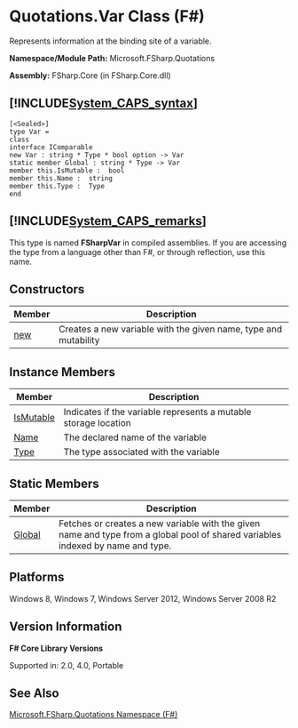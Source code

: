 # Quotations.Var Class (F#)

Represents information at the binding site of a variable.

**Namespace/Module Path:** Microsoft.FSharp.Quotations

**Assembly:** FSharp.Core (in FSharp.Core.dll)


## [!INCLUDE[System_CAPS_syntax](//System/Token/System_CAPS_syntax_md.md)]

```
[<Sealed>]
type Var =
class
interface IComparable
new Var : string * Type * bool option -> Var
static member Global : string * Type -> Var
member this.IsMutable :  bool
member this.Name :  string
member this.Type :  Type
end
```

## [!INCLUDE[System_CAPS_remarks](//System/Token/System_CAPS_remarks_md.md)]
This type is named **FSharpVar** in compiled assemblies. If you are accessing the type from a language other than F#, or through reflection, use this name.


## Constructors


|Member|Description|
|------|-----------|
|[new](http://msdn.microsoft.com/en-us/library/15bacd28-8c79-42e2-b630-6ed7e594ef04)|Creates a new variable with the given name, type and mutability|

## Instance Members


|Member|Description|
|------|-----------|
|[IsMutable](http://msdn.microsoft.com/en-us/library/cfb14a06-c27d-4fa4-bce2-66d3115e02af)|Indicates if the variable represents a mutable storage location|
|[Name](http://msdn.microsoft.com/en-us/library/d015c23a-36ba-4006-843f-137d9f78f4c8)|The declared name of the variable|
|[Type](http://msdn.microsoft.com/en-us/library/aa5d5836-fdba-4942-acb8-bf7cbd7a18c3)|The type associated with the variable|

## Static Members


|Member|Description|
|------|-----------|
|[Global](http://msdn.microsoft.com/en-us/library/2c46e73b-199e-42b2-aeca-8bd363cee8ef)|Fetches or creates a new variable with the given name and type from a global pool of shared variables indexed by name and type.|

## Platforms
Windows 8, Windows 7, Windows Server 2012, Windows Server 2008 R2


## Version Information
**F# Core Library Versions**

Supported in: 2.0, 4.0, Portable




## See Also
[Microsoft.FSharp.Quotations Namespace &#40;F&#35;&#41;](Microsoft.FSharp.Quotations+Namespace+28%F%2329%.md)

